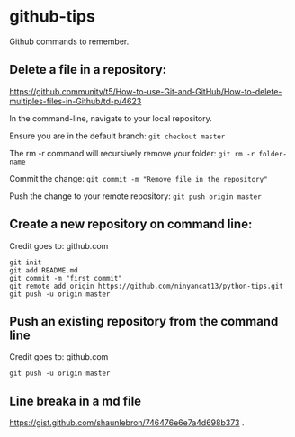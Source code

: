 # github-tips
Github commands to remember.

## Delete a file in a repository:
https://github.community/t5/How-to-use-Git-and-GitHub/How-to-delete-multiples-files-in-Github/td-p/4623

In the command-line, navigate to your local repository.

Ensure you are in the default branch:
```git checkout master```

The rm -r command will recursively remove your folder:
```git rm -r folder-name```

Commit the change:
```git commit -m "Remove file in the repository"```

Push the change to your remote repository:
```git push origin master```

## Create a new repository on command line:
Credit goes to: github.com
  
```echo "# python-tips" >> README.md
git init
git add README.md
git commit -m "first commit"
git remote add origin https://github.com/ninyancat13/python-tips.git
git push -u origin master
```

## Push an existing repository from the command line
Credit goes to: github.com
  
```git remote add origin https://github.com/ninyancat13/python-tips.git
git push -u origin master
```
## Line breaka in a md file
https://gist.github.com/shaunlebron/746476e6e7a4d698b373 . 

